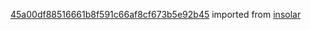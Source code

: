 [45a00df88516661b8f591c66af8cf673b5e92b45](https://github.com/insolar/insolar/commit/45a00df88516661b8f591c66af8cf673b5e92b45) imported from [insolar](https://github.com/insolar/insolar)
